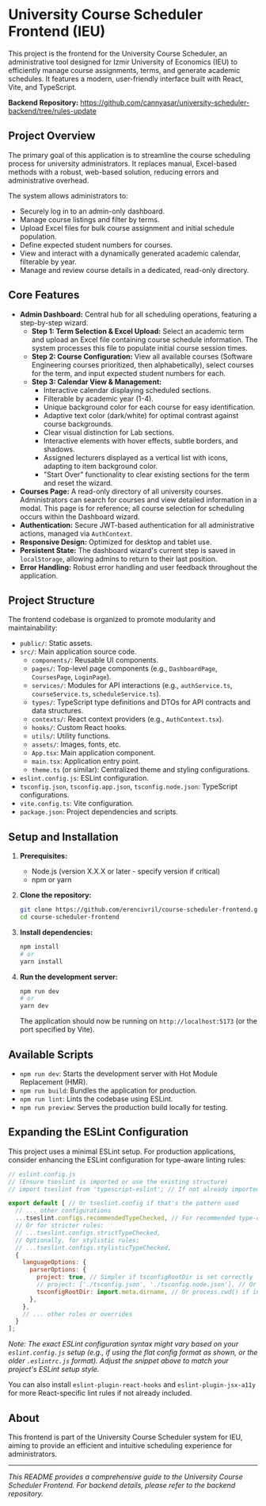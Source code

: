# University Course Scheduler Frontend (IEU)

This project is the frontend for the University Course Scheduler, an administrative tool designed for Izmir University of Economics (IEU) to efficiently manage course assignments, terms, and generate academic schedules. It features a modern, user-friendly interface built with React, Vite, and TypeScript.

**Backend Repository:** https://github.com/cannyasar/university-scheduler-backend/tree/rules-update

## Project Overview

The primary goal of this application is to streamline the course scheduling process for university administrators. It replaces manual, Excel-based methods with a robust, web-based solution, reducing errors and administrative overhead.

The system allows administrators to:
*   Securely log in to an admin-only dashboard.
*   Manage course listings and filter by terms.
*   Upload Excel files for bulk course assignment and initial schedule population.
*   Define expected student numbers for courses.
*   View and interact with a dynamically generated academic calendar, filterable by year.
*   Manage and review course details in a dedicated, read-only directory.

## Core Features

*   **Admin Dashboard:** Central hub for all scheduling operations, featuring a step-by-step wizard.
    *   **Step 1: Term Selection & Excel Upload:** Select an academic term and upload an Excel file containing course schedule information. The system processes this file to populate initial course session times.
    *   **Step 2: Course Configuration:** View all available courses (Software Engineering courses prioritized, then alphabetically), select courses for the term, and input expected student numbers for each.
    *   **Step 3: Calendar View & Management:**
        *   Interactive calendar displaying scheduled sections.
        *   Filterable by academic year (1-4).
        *   Unique background color for each course for easy identification.
        *   Adaptive text color (dark/white) for optimal contrast against course backgrounds.
        *   Clear visual distinction for Lab sections.
        *   Interactive elements with hover effects, subtle borders, and shadows.
        *   Assigned lecturers displayed as a vertical list with icons, adapting to item background color.
        *   "Start Over" functionality to clear existing sections for the term and reset the wizard.
*   **Courses Page:** A read-only directory of all university courses. Administrators can search for courses and view detailed information in a modal. This page is for reference; all course selection for scheduling occurs within the Dashboard wizard.
*   **Authentication:** Secure JWT-based authentication for all administrative actions, managed via `AuthContext`.
*   **Responsive Design:** Optimized for desktop and tablet use.
*   **Persistent State:** The dashboard wizard's current step is saved in `localStorage`, allowing admins to return to their last position.
*   **Error Handling:** Robust error handling and user feedback throughout the application.

## Project Structure

The frontend codebase is organized to promote modularity and maintainability:

*   `public/`: Static assets.
*   `src/`: Main application source code.
    *   `components/`: Reusable UI components.
    *   `pages/`: Top-level page components (e.g., `DashboardPage`, `CoursesPage`, `LoginPage`).
    *   `services/`: Modules for API interactions (e.g., `authService.ts`, `courseService.ts`, `scheduleService.ts`).
    *   `types/`: TypeScript type definitions and DTOs for API contracts and data structures.
    *   `contexts/`: React context providers (e.g., `AuthContext.tsx`).
    *   `hooks/`: Custom React hooks.
    *   `utils/`: Utility functions.
    *   `assets/`: Images, fonts, etc.
    *   `App.tsx`: Main application component.
    *   `main.tsx`: Application entry point.
    *   `theme.ts` (or similar): Centralized theme and styling configurations.
*   `eslint.config.js`: ESLint configuration.
*   `tsconfig.json`, `tsconfig.app.json`, `tsconfig.node.json`: TypeScript configurations.
*   `vite.config.ts`: Vite configuration.
*   `package.json`: Project dependencies and scripts.

## Setup and Installation

1.  **Prerequisites:**
    *   Node.js (version X.X.X or later - specify version if critical)
    *   npm or yarn

2.  **Clone the repository:**
    ```bash
    git clone https://github.com/erencivril/course-scheduler-frontend.git
    cd course-scheduler-frontend
    ```

3.  **Install dependencies:**
    ```bash
    npm install
    # or
    yarn install
    ```

4.  **Run the development server:**
    ```bash
    npm run dev
    # or
    yarn dev
    ```
    The application should now be running on `http://localhost:5173` (or the port specified by Vite).

## Available Scripts

*   `npm run dev`: Starts the development server with Hot Module Replacement (HMR).
*   `npm run build`: Bundles the application for production.
*   `npm run lint`: Lints the codebase using ESLint.
*   `npm run preview`: Serves the production build locally for testing.

## Expanding the ESLint Configuration

This project uses a minimal ESLint setup. For production applications, consider enhancing the ESLint configuration for type-aware linting rules:

```javascript
// eslint.config.js
// (Ensure tseslint is imported or use the existing structure)
// import tseslint from 'typescript-eslint'; // If not already imported

export default [ // Or tseslint.config if that's the pattern used
  // ... other configurations
  ...tseslint.configs.recommendedTypeChecked, // For recommended type-checked rules
  // Or for stricter rules:
  // ...tseslint.configs.strictTypeChecked,
  // Optionally, for stylistic rules:
  // ...tseslint.configs.stylisticTypeChecked,
  {
    languageOptions: {
      parserOptions: {
        project: true, // Simpler if tsconfigRootDir is set correctly
        // project: ['./tsconfig.json', './tsconfig.node.json'], // Or list them explicitly
        tsconfigRootDir: import.meta.dirname, // Or process.cwd() if in a CJS context and appropriate
      },
    },
    // ... other rules or overrides
  }
];
```
*Note: The exact ESLint configuration syntax might vary based on your `eslint.config.js` setup (e.g., if using the flat config format as shown, or the older `.eslintrc.js` format). Adjust the snippet above to match your project's ESLint setup style.*

You can also install `eslint-plugin-react-hooks` and `eslint-plugin-jsx-a11y` for more React-specific lint rules if not already included.

## About

This frontend is part of the University Course Scheduler system for IEU, aiming to provide an efficient and intuitive scheduling experience for administrators.

---

_This README provides a comprehensive guide to the University Course Scheduler Frontend. For backend details, please refer to the backend repository._
